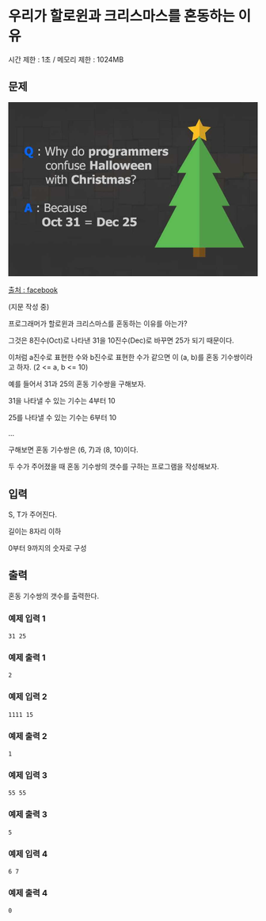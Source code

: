 # 우리가 할로윈과 크리스마스를 혼동하는 이유

시간 제한 : 1초 / 메모리 제한 : 1024MB

## 문제

![confuse_pair_img.jpg](./images/confuse_pair_img.jpg)

[출처 : facebook](https://www.facebook.com/programminggeeks.in/photos/a.662730397199553/1028262260646363/)



(지문 작성 중)



프로그래머가 할로윈과 크리스마스를 혼동하는 이유를 아는가?

그것은 8진수(Oct)로 나타낸 31을 10진수(Dec)로 바꾸면 25가 되기 때문이다. 



이처럼 a진수로 표현한 수와 b진수로 표현한 수가 같으면 이 (a, b)를 혼동 기수쌍이라고 하자. (2 <= a, b <= 10)

예를 들어서 31과 25의 혼동 기수쌍을 구해보자.

31을 나타낼 수 있는 기수는 4부터 10

25를 나타낼 수 있는 기수는 6부터 10

...

구해보면 혼동 기수쌍은 (6, 7)과 (8, 10)이다.



두 수가 주어졌을 때 혼동 기수쌍의 갯수를 구하는 프로그램을 작성해보자.



## 입력

S, T가 주어진다.

길이는 8자리 이하

0부터 9까지의 숫자로 구성

## 출력

혼동 기수쌍의 갯수를 출력한다.



### 예제 입력 1

```
31 25
```

### 예제 출력 1

```
2
```

### 예제 입력 2

```
1111 15
```

### 예제 출력 2

```
1
```

### 예제 입력 3

```
55 55
```

### 예제 출력 3

```
5
```

### 예제 입력 4

```
6 7
```

### 예제 출력 4

```
0
```



